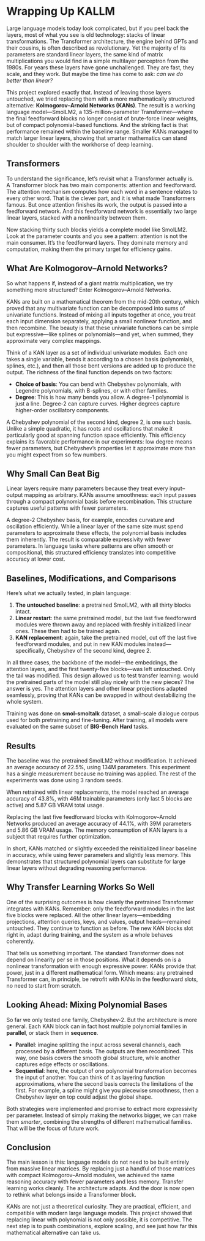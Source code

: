 # Wrapping Up KALLM

Large language models today look complicated, but if you peel back the layers, most of what you see is old technology: stacks of linear transformations. The Transformer architecture, the engine behind GPTs and their cousins, is often described as revolutionary. Yet the majority of its parameters are standard linear layers, the same kind of matrix multiplications you would find in a simple multilayer perceptron from the 1980s. For years these layers have gone unchallenged. They are fast, they scale, and they work. But maybe the time has come to ask: *can we do better than linear?*

This project explored exactly that. Instead of leaving those layers untouched, we tried replacing them with a more mathematically structured alternative: **Kolmogorov–Arnold Networks (KANs)**. The result is a working language model—SmolLM2, a 135-million-parameter Transformer—where the final feedforward blocks no longer consist of brute-force linear weights, but of compact polynomial-based functions. And the striking fact is that performance remained within the baseline range. Smaller KANs managed to match larger linear layers, showing that smarter mathematics can stand shoulder to shoulder with the workhorse of deep learning.


## Transformers

To understand the significance, let’s revisit what a Transformer actually is.  
A Transformer block has two main components: attention and feedforward. The attention mechanism computes how each word in a sentence relates to every other word. That is the clever part, and it is what made Transformers famous. But once attention finishes its work, the output is passed into a feedforward network. And this feedforward network is essentially two large linear layers, stacked with a nonlinearity between them.

Now stacking thirty such blocks yields a complete model like SmolLM2. Look at the parameter counts and you see a pattern: attention is not the main consumer. It’s the feedforward layers. They dominate memory and computation, making them the primary target for efficiency gains.


## What Are Kolmogorov–Arnold Networks?

So what happens if, instead of a giant matrix multiplication, we try something more structured? Enter Kolmogorov–Arnold Networks.

KANs are built on a mathematical theorem from the mid-20th century, which proved that any multivariate function can be decomposed into sums of univariate functions. Instead of mixing all inputs together at once, you treat each input dimension separately, applying a small nonlinear function, and then recombine. The beauty is that these univariate functions can be simple but expressive—like splines or polynomials—and yet, when summed, they approximate very complex mappings.

Think of a KAN layer as a set of individual univariate modules. Each one takes a single variable, bends it according to a chosen basis (polynomials, splines, etc.), and then all those bent versions are added up to produce the output. The richness of the final function depends on two factors:

- **Choice of basis**: You can bend with Chebyshev polynomials, with Legendre polynomials, with B-splines, or with other families.  
- **Degree**: This is how many bends you allow. A degree-1 polynomial is just a line. Degree-2 can capture curves. Higher degrees capture higher-order oscillatory components.

A Chebyshev polynomial of the second kind, degree 2, is one such basis. Unlike a simple quadratic, it has roots and oscillations that make it particularly good at spanning function space efficiently. This efficiency explains its favorable performance in our experiments: low degree means fewer parameters, but Chebyshev’s properties let it approximate more than you might expect from so few numbers.


## Why Small Can Beat Big

Linear layers require many parameters because they treat every input–output mapping as arbitrary. KANs assume smoothness: each input passes through a compact polynomial basis before recombination. This structure captures useful patterns with fewer parameters.

A degree-2 Chebyshev basis, for example, encodes curvature and oscillation efficiently. While a linear layer of the same size must spend parameters to approximate these effects, the polynomial basis includes them inherently. The result is comparable expressivity with fewer parameters. In language tasks where patterns are often smooth or compositional, this structured efficiency translates into competitive accuracy at lower cost.


## Baselines, Modifications, and Comparisons

Here’s what we actually tested, in plain language:

1. **The untouched baseline**: a pretrained SmolLM2, with all thirty blocks intact.  
2. **Linear restart**: the same pretrained model, but the last five feedforward modules were thrown away and replaced with freshly initialized linear ones. These then had to be trained again.  
3. **KAN replacement**: again, take the pretrained model, cut off the last five feedforward modules, and put in new KAN modules instead—specifically, Chebyshev of the second kind, degree 2.

In all three cases, the backbone of the model—the embeddings, the attention layers, and the first twenty-five blocks—was left untouched. Only the tail was modified. This design allowed us to test transfer learning: would the pretrained parts of the model still play nicely with the new pieces? The answer is yes. The attention layers and other linear projections adapted seamlessly, proving that KANs can be swapped in without destabilizing the whole system.

Training was done on **smol-smoltalk** dataset, a small-scale dialogue corpus used for both pretraining and fine-tuning. After training, all models were evaluated on the same subset of **BIG-Bench Hard** tasks.

<!--
## How Evaluation Works

The evaluation was not a casual check; it mirrored the structure of the Open LLM Leaderboard, but focused only on the core tasks relevant to dialogue and reasoning (since our training data did not include STEM problems, for example). Each task consists of prompts with clear expected answers: multiple choice, classification, or reasoning questions.

To evaluate, each model is placed in a simulated conversation. The prompt is fed in, the model generates a response, and that response is parsed. If the task is multiple choice, the evaluation extracts which option the model chose, checking against the gold label. If the task is free-form, the answer is normalized—lowercased, punctuation stripped, articles removed—so that small differences in formatting do not count as mistakes. The comparison is then exact. Each task contributes an accuracy score, and the final performance is the average over all selected tasks.

This method ensures consistency. Models cannot bluff with verbose text. They must produce the right short answer. That makes the results directly comparable, and it stresses the reasoning capabilities rather than the stylistic flourishes of the model.
-->

## Results

The baseline was the pretrained SmolLM2 without modification. It achieved an average accuracy of 22.5%, using 134M parameters. This experiment has a single measurement because no training was applied. The rest of the experiments was done using 3 random seeds.

When retrained with linear replacements, the model reached an average accuracy of 43.8%, with 46M trainable parameters (only last 5 blocks are active) and 5.87 GB VRAM total usage.

Replacing the last five feedforward blocks with Kolmogorov–Arnold Networks produced an average accuracy of 44.1%, with 39M parameters and 5.86 GB VRAM usage. The memory consumption of KAN layers is a subject that requires further optimization.

In short, KANs matched or slightly exceeded the reinitialized linear baseline in accuracy, while using fewer parameters and slightly less memory. This demonstrates that structured polynomial layers can substitute for large linear layers without degrading reasoning performance.

## Why Transfer Learning Works So Well

One of the surprising outcomes is how cleanly the pretrained Transformer integrates with KANs. Remember: only the feedforward modules in the last five blocks were replaced. All the other linear layers—embedding projections, attention queries, keys, and values, output heads—remained untouched. They continue to function as before. The new KAN blocks slot right in, adapt during training, and the system as a whole behaves coherently.

That tells us something important. The standard Transformer does not depend on linearity per se in those positions. What it depends on is a nonlinear transformation with enough expressive power. KANs provide that power, just in a different mathematical form. Which means: any pretrained Transformer can, in principle, be retrofit with KANs in the feedforward slots, no need to start from scratch.


## Looking Ahead: Mixing Polynomial Bases

So far we only tested one family, Chebyshev-2. But the architecture is more general. Each KAN block can in fact host multiple polynomial families in **parallel**, or stack them in **sequence**.

- **Parallel**: imagine splitting the input across several channels, each processed by a different basis. The outputs are then recombined. This way, one basis covers the smooth global structure, while another captures edge effects or oscillations.  
- **Sequential**: here, the output of one polynomial transformation becomes the input of another. You can think of it as layering function approximations, where the second basis corrects the limitations of the first. For example, a spline might give you piecewise smoothness, then a Chebyshev layer on top could adjust the global shape.

Both strategies were implemented and promise to extract more expressivity per parameter. Instead of simply making the networks bigger, we can make them *smarter*, combining the strengths of different mathematical families. That will be the focus of future work.


## Conclusion

The main lesson is this: language models do not need to be built entirely from massive linear matrices. By replacing just a handful of those matrices with compact Kolmogorov–Arnold modules, we achieved the same reasoning accuracy with fewer parameters and less memory. Transfer learning works cleanly. The architecture adapts. And the door is now open to rethink what belongs inside a Transformer block.

KANs are not just a theoretical curiosity. They are practical, efficient, and compatible with modern large language models. This project showed that replacing linear with polynomial is not only possible, it is competitive. The next step is to push combinations, explore scaling, and see just how far this mathematical alternative can take us.

<!--
## Bonus 1: Testing KANs as LoRA Replacement (Negative result)

We wanted to test if a degree-2 Chebyshev KAN could replace LoRA’s A and B or act as a nonlinear adapter and still match or beat LoRA at the same or smaller rank. In LoRA, A and B are the two small matrices that make the low-rank update: A maps input features down to a rank-r space, B maps that rank-r space back to output features, and their product BA is a constant ΔW that you add to the frozen weight and can merge at inference. We compared five variants at rank 2 and tracked best accuracy: standard LoRA on the final layer (lora_fc 32.03%), a mergeable KAN that generates A and B from Chebyshev bases over indices (11.69%), a linear low-rank conv adapter (81.86%), the same conv adapter with a SiLU in between (84.80%), and a KAN conv adapter (10.76%). The mergeable KAN lost to standard LoRA, and the KAN conv adapter lagged well behind both the linear and the SiLU controls. Conclusion: in this setup KAN did not deliver LoRA-level accuracy at smaller rank.

## Bonus 2 KAN Layers with LoRA for Domain Transfer (Negative result)

We tested if KANs (Cheby2, degree-2) adapt with LoRA as well as a plain linear MLP when moving from CIFAR-10 to CIFAR-100. We first trained both models on CIFAR-10, then froze them, added LoRA (rank 8) on the hidden layers and a new classifier, and matched the number of trainable parameters (~96k) for a fair test. Both models improved on CIFAR-100, but the linear MLP learned faster and reached higher accuracy (18.02% vs 23.10%). So, in this setup LoRA is less effective for KAN layers than for linear layers.
-->
